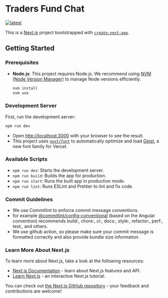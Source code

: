 # Traders Fund Chat

[![latest](https://github.com/sai-github/traders-fund-chat/actions/workflows/main-build.yml/badge.svg)](https://github.com/sai-github/traders-fund-chat/actions/workflows/main-build.yml)

This is a [Next.js](https://nextjs.org) project bootstrapped with [`create-next-app`](https://nextjs.org/docs/app/api-reference/cli/create-next-app).

## Getting Started

### Prerequisites

-   **Node.js**: This project requires Node.js. We recommend using [NVM (Node Version Manager)](https://github.com/nvm-sh/nvm) to manage Node versions efficiently.
    ```bash
    nvm install
    nvm use
    ```

### Development Server

First, run the development server:

```bash
npm run dev
```

-   Open [http://localhost:3000](http://localhost:3000) with your browser to see the result.
-   This project uses [`next/font`](https://nextjs.org/docs/app/building-your-application/optimizing/fonts) to automatically optimize and load [Geist](https://vercel.com/font), a new font family for Vercel.

### Available Scripts

-   `npm run dev`: Starts the development server.
-   `npm run build`: Builds the app for production.
-   `npm run start`: Runs the built app in production mode.
-   `npm run lint`: Runs ESLint and Prettier to lint and fix code.

### Commit Guidelines

-   We use Commitlint to enforce commit message conventions.
-   for example [@commitlint/config-conventional](https://github.com/conventional-changelog/commitlint/tree/master/%40commitlint/config-conventional) (based on the Angular convention) recommends build:, chore:, ci:, docs:, style:, refactor:, perf:, test:, and others.
-   We use github action, so please make sure your commit message is formatted correctly and also provide bundle size information.

### Learn More About Next.js

To learn more about Next.js, take a look at the following resources:

-   [Next.js Documentation](https://nextjs.org/docs) - learn about Next.js features and API.
-   [Learn Next.js](https://nextjs.org/learn) - an interactive Next.js tutorial.

You can check out [the Next.js GitHub repository](https://github.com/vercel/next.js) - your feedback and contributions are welcome!
